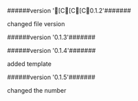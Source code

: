 
######version  '[C[C[C0.1.2'#######

changed file version



######version  '0.1.3'#######





######version  '0.1.4'#######

added template



######version  '0.1.5'#######

changed the number


